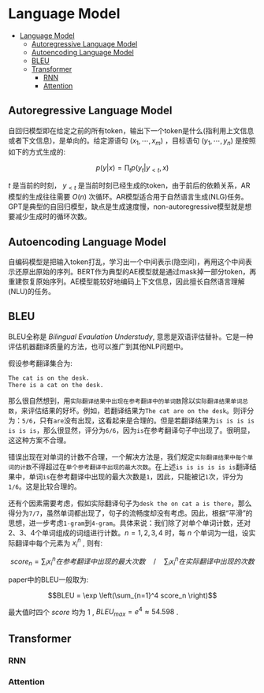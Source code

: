 # Language Model

- [Language Model](#language-model)
  - [Autoregressive Language Model](#autoregressive-language-model)
  - [Autoencoding Language Model](#autoencoding-language-model)
  - [BLEU](#bleu)
  - [Transformer](#transformer)
    - [RNN](#rnn)
    - [Attention](#attention)

## Autoregressive Language Model

自回归模型即在给定之前的所有token，输出下一个token是什么(指利用上文信息或者下文信息)，是单向的。给定源语句 $(x_1, \cdots, x_m)$ ，目标语句 $(y_1, \cdots, y_n)$ 是按照如下的方式生成的:

$$p(y|x) = \prod_{t}{p(y_t|y_{\lt t},x)}$$

$t$ 是当前的时刻， $y_{\lt t}$ 是当前时刻已经生成的token，由于前后的依赖关系，AR模型的生成往往需要 $O(n)$ 次循环。AR模型适合用于自然语言生成(NLG)任务。GPT是典型的自回归模型，缺点是生成速度慢，non-autoregressive模型就是想要减少生成时的循环次数。

## Autoencoding Language Model

自编码模型是把输入token打乱，学习出一个中间表示(隐空间)，再用这个中间表示还原出原始的序列。BERT作为典型的AE模型就是通过mask掉一部分token，再重建恢复原始序列。AE模型能较好地编码上下文信息，因此擅长自然语言理解(NLU)的任务。

## BLEU

BLEU全称是 *Bilingual Evaulation Understudy*, 意思是双语评估替补。它是一种评估机器翻译质量的方法，也可以推广到其他NLP问题中。

假设参考翻译集合为: 

```
The cat is on the desk.
There is a cat on the desk.
```

那么很自然想到，用`实际翻译结果中出现在参考翻译中的单词数`除以`实际翻译结果单词总数`，来评估结果的好坏。例如，若翻译结果为`The cat are on the desk`。则评分为：`5/6`，只有`are`没有出现，这看起来是合理的。但是若翻译结果为`is is is is is is is`，那么很显然，评分为`6/6`，因为`is`在参考翻译句子中出现了。很明显，这这种方案不合理。

错误出现在对单词的计数不合理，一个解决方法是，我们规定`实际翻译结果中每个单词的计数`不得超过在`单个参考翻译中出现的最大次数`。在上述`is is is is is is`翻译结果中，单词`is`在参考翻译中出现的最大次数是`1`，因此，只能被记`1`次，评分为`1/6`。这是比较合理的。

还有个因素需要考虑，假如实际翻译句子为`desk the on cat a is there`，那么得分为`7/7`，虽然单词都出现了，句子的流畅度却没有考虑。因此，根据“平滑”的思想，进一步考虑`1-gram`到`4-gram`。具体来说：我们除了对单个单词计数，还对2、3、4个单词组成的词组进行计数。$n = 1,2,3,4$ 时，每 $n$ 个单词为一组，设实际翻译中每个元素为 $x_i^n$ , 则有:

$$score_n = \sum_i{x_i^n在参考翻译中出现的最大次数}\quad / \quad \sum_i{x_i^n在实际翻译中出现的次数}$$

paper中的BLEU一般取为:

$$BLEU = \exp \left(\sum_{n=1}^4 score_n \right)$$

最大值时四个 $score$ 均为 $1$ , $BLEU_{max} = e^4 \approx 54.598$ .

## Transformer

### RNN



### Attention